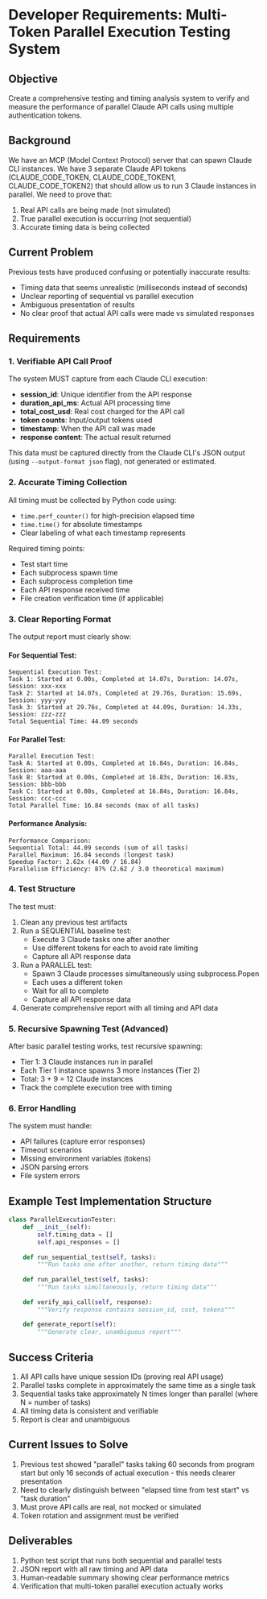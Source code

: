 # Developer Requirements: Multi-Token Parallel Execution Testing System

## Objective
Create a comprehensive testing and timing analysis system to verify and measure the performance of parallel Claude API calls using multiple authentication tokens.

## Background
We have an MCP (Model Context Protocol) server that can spawn Claude CLI instances. We have 3 separate Claude API tokens (CLAUDE_CODE_TOKEN, CLAUDE_CODE_TOKEN1, CLAUDE_CODE_TOKEN2) that should allow us to run 3 Claude instances in parallel. We need to prove that:
1. Real API calls are being made (not simulated)
2. True parallel execution is occurring (not sequential)
3. Accurate timing data is being collected

## Current Problem
Previous tests have produced confusing or potentially inaccurate results:
- Timing data that seems unrealistic (milliseconds instead of seconds)
- Unclear reporting of sequential vs parallel execution
- Ambiguous presentation of results
- No clear proof that actual API calls were made vs simulated responses

## Requirements

### 1. Verifiable API Call Proof
The system MUST capture from each Claude CLI execution:
- **session_id**: Unique identifier from the API response
- **duration_api_ms**: Actual API processing time
- **total_cost_usd**: Real cost charged for the API call  
- **token counts**: Input/output tokens used
- **timestamp**: When the API call was made
- **response content**: The actual result returned

This data must be captured directly from the Claude CLI's JSON output (using `--output-format json` flag), not generated or estimated.

### 2. Accurate Timing Collection
All timing must be collected by Python code using:
- `time.perf_counter()` for high-precision elapsed time
- `time.time()` for absolute timestamps
- Clear labeling of what each timestamp represents

Required timing points:
- Test start time
- Each subprocess spawn time
- Each subprocess completion time
- Each API response received time
- File creation verification time (if applicable)

### 3. Clear Reporting Format
The output report must clearly show:

#### For Sequential Test:
```
Sequential Execution Test:
Task 1: Started at 0.00s, Completed at 14.07s, Duration: 14.07s, Session: xxx-xxx
Task 2: Started at 14.07s, Completed at 29.76s, Duration: 15.69s, Session: yyy-yyy
Task 3: Started at 29.76s, Completed at 44.09s, Duration: 14.33s, Session: zzz-zzz
Total Sequential Time: 44.09 seconds
```

#### For Parallel Test:
```
Parallel Execution Test:
Task A: Started at 0.00s, Completed at 16.84s, Duration: 16.84s, Session: aaa-aaa
Task B: Started at 0.00s, Completed at 16.83s, Duration: 16.83s, Session: bbb-bbb
Task C: Started at 0.00s, Completed at 16.84s, Duration: 16.84s, Session: ccc-ccc
Total Parallel Time: 16.84 seconds (max of all tasks)
```

#### Performance Analysis:
```
Performance Comparison:
Sequential Total: 44.09 seconds (sum of all tasks)
Parallel Maximum: 16.84 seconds (longest task)
Speedup Factor: 2.62x (44.09 / 16.84)
Parallelism Efficiency: 87% (2.62 / 3.0 theoretical maximum)
```

### 4. Test Structure
The test must:
1. Clean any previous test artifacts
2. Run a SEQUENTIAL baseline test:
   - Execute 3 Claude tasks one after another
   - Use different tokens for each to avoid rate limiting
   - Capture all API response data
3. Run a PARALLEL test:
   - Spawn 3 Claude processes simultaneously using subprocess.Popen
   - Each uses a different token
   - Wait for all to complete
   - Capture all API response data
4. Generate comprehensive report with all timing and API data

### 5. Recursive Spawning Test (Advanced)
After basic parallel testing works, test recursive spawning:
- Tier 1: 3 Claude instances run in parallel
- Each Tier 1 instance spawns 3 more instances (Tier 2)
- Total: 3 + 9 = 12 Claude instances
- Track the complete execution tree with timing

### 6. Error Handling
The system must handle:
- API failures (capture error responses)
- Timeout scenarios
- Missing environment variables (tokens)
- JSON parsing errors
- File system errors

## Example Test Implementation Structure

```python
class ParallelExecutionTester:
    def __init__(self):
        self.timing_data = []
        self.api_responses = []
        
    def run_sequential_test(self, tasks):
        """Run tasks one after another, return timing data"""
        
    def run_parallel_test(self, tasks):
        """Run tasks simultaneously, return timing data"""
        
    def verify_api_call(self, response):
        """Verify response contains session_id, cost, tokens"""
        
    def generate_report(self):
        """Generate clear, unambiguous report"""
```

## Success Criteria
1. All API calls have unique session IDs (proving real API usage)
2. Parallel tasks complete in approximately the same time as a single task
3. Sequential tasks take approximately N times longer than parallel (where N = number of tasks)
4. All timing data is consistent and verifiable
5. Report is clear and unambiguous

## Current Issues to Solve
1. Previous test showed "parallel" tasks taking 60 seconds from program start but only 16 seconds of actual execution - this needs clearer presentation
2. Need to clearly distinguish between "elapsed time from test start" vs "task duration"
3. Must prove API calls are real, not mocked or simulated
4. Token rotation and assignment must be verified

## Deliverables
1. Python test script that runs both sequential and parallel tests
2. JSON report with all raw timing and API data
3. Human-readable summary showing clear performance metrics
4. Verification that multi-token parallel execution actually works